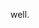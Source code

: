 well.

<!---
R-ico/R-ico is a ✨ special ✨ repository because its `README.md` (this file) appears on your GitHub profile.
You can click the Preview link to take a look at your changes.
--->
